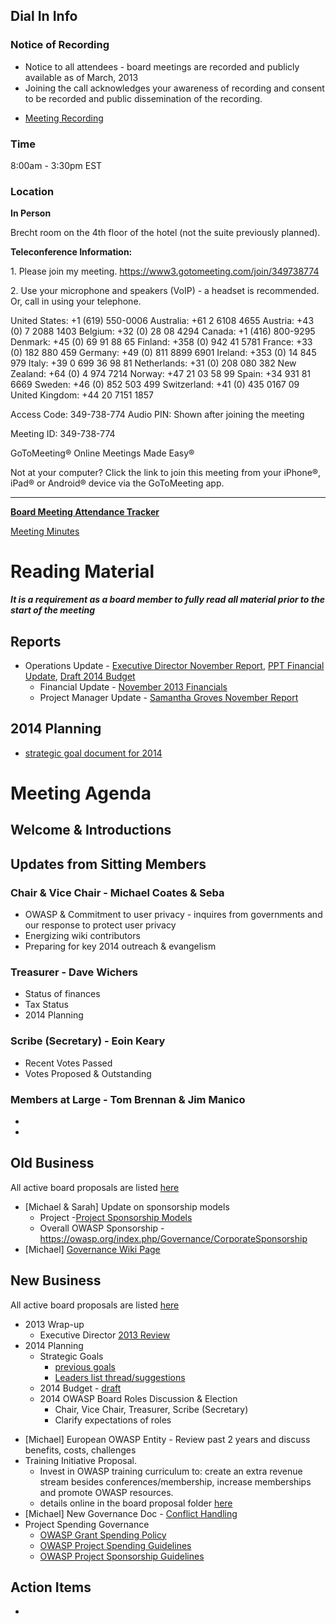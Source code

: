 ## Dial In Info

### Notice of Recording

  - Notice to all attendees - board meetings are recorded and publicly
    available as of March, 2013
  - Joining the call acknowledges your awareness of recording and
    consent to be recorded and public dissemination of the recording.

<!-- end list -->

  - [Meeting
    Recording](http://74f6907b3bd0907a354a-9a5cad5a20e11694f60874cbf25347e2.r86.cf2.rackcdn.com/2013-11-22_Board_Meeting.wmv)

### Time

8:00am - 3:30pm EST

### Location

**In Person**

Brecht room on the 4th floor of the hotel (not the suite previously
planned).

**Teleconference Information:**

1\. Please join my meeting.
<https://www3.gotomeeting.com/join/349738774>

2\. Use your microphone and speakers (VoIP) - a headset is recommended.
Or, call in using your telephone.

United States: +1 (619) 550-0006 Australia: +61 2 6108 4655 Austria: +43
(0) 7 2088 1403 Belgium: +32 (0) 28 08 4294 Canada: +1 (416) 800-9295
Denmark: +45 (0) 69 91 88 65 Finland: +358 (0) 942 41 5781 France: +33
(0) 182 880 459 Germany: +49 (0) 811 8899 6901 Ireland: +353 (0) 14 845
979 Italy: +39 0 699 36 98 81 Netherlands: +31 (0) 208 080 382 New
Zealand: +64 (0) 4 974 7214 Norway: +47 21 03 58 99 Spain: +34 931 81
6669 Sweden: +46 (0) 852 503 499 Switzerland: +41 (0) 435 0167 09 United
Kingdom: +44 20 7151 1857

Access Code: 349-738-774 Audio PIN: Shown after joining the meeting

Meeting ID: 349-738-774

GoToMeeting® Online Meetings Made Easy®

Not at your computer? Click the link to join this meeting from your
iPhone®, iPad® or Android® device via the GoToMeeting app.

-----

**[Board Meeting Attendance
Tracker](https://docs.google.com/a/owasp.org/spreadsheet/ccc?key=0ApZ9zE0hx0LNdG5uRzNYZE8ycDFabnBWNkU4SFpwREE)**

[Meeting
Minutes](https://docs.google.com/document/d/1QSB-2XwKxJAepKFYQ57NUg0s86bPc5W_IhlBbaPkAKE/edit?usp=sharing)

# Reading Material

***It is a requirement as a board member to fully read all material
prior to the start of the meeting***

## Reports

  - Operations Update - [Executive Director November
    Report](https://docs.google.com/a/owasp.org/document/d/16c8_YHg3ic_wRt10JA9BHlEbTtCRwB2-PPhkL2gjoXA/edit),
    [PPT Financial
    Update](https://docs.google.com/presentation/d/1nSBcPyQUpDBzaVl3X5TNgNV2xaDs8cXsIWZdWM3HPzs/edit?usp=sharing),
    [Draft 2014
    Budget](https://docs.google.com/spreadsheet/ccc?key=0ApZ9zE0hx0LNdGdJZ1BIaEZkc2V1QV81NmJ4dnI0R1E&usp=sharing)
      - Financial Update - [November 2013
        Financials](https://docs.google.com/a/owasp.org/spreadsheet/ccc?key=0ApZ9zE0hx0LNdEFBbUVSbElJTEFPbVZ1Q1lZTDFabnc&usp=drive_web#gid=0)
      - Project Manager Update - [Samantha Groves November
        Report](https://www.owasp.org/index.php/OWASP_Project_Manager_Activity_Reports/November_06_2013)

## 2014 Planning

  - [strategic goal document
    for 2014](https://docs.google.com/document/d/19BJMDMTVWlwqMcvUfDy1Mcjtd_bKGbhu-D-VBE-7kFU/edit?usp=sharing)

# Meeting Agenda

## Welcome & Introductions

## Updates from Sitting Members

### Chair & Vice Chair - Michael Coates & Seba

  - OWASP & Commitment to user privacy - inquires from governments and
    our response to protect user privacy
  - Energizing wiki contributors
  - Preparing for key 2014 outreach & evangelism

### Treasurer - Dave Wichers

  - Status of finances
  - Tax Status
  - 2014 Planning

### Scribe (Secretary) - Eoin Keary

  - Recent Votes Passed
  - Votes Proposed & Outstanding

### Members at Large - Tom Brennan & Jim Manico

  -
  -
## Old Business

All active board proposals are listed
[here](https://drive.google.com/folderview?id=0BxSfMVkfLvslVXdvUFV3NkxucWc&usp=sharing)

  - \[Michael & Sarah\] Update on sponsorship models
      - Project -[Project Sponsorship
        Models](https://www.owasp.org/index.php/Governance/ProjectSponsorship)
      - Overall OWASP Sponsorship -
        <https://owasp.org/index.php/Governance/CorporateSponsorship>
  - \[Michael\] [Governance Wiki
    Page](https://www.owasp.org/index.php/Governance)

## New Business

All active board proposals are listed
[here](https://drive.google.com/folderview?id=0BxSfMVkfLvslVXdvUFV3NkxucWc&usp=sharing)

  - 2013 Wrap-up
      - Executive Director [2013
        Review](https://docs.google.com/a/owasp.org/presentation/d/1nSBcPyQUpDBzaVl3X5TNgNV2xaDs8cXsIWZdWM3HPzs/edit?usp=drive_web)
  - 2014 Planning
      - Strategic Goals
          - [previous
            goals](https://docs.google.com/document/d/19BJMDMTVWlwqMcvUfDy1Mcjtd_bKGbhu-D-VBE-7kFU/edit)
          - [Leaders list
            thread/suggestions](http://lists.owasp.org/pipermail/owasp-leaders/2013-November/thread.html#10341)
      - 2014 Budget -
        [draft](https://docs.google.com/a/owasp.org/spreadsheet/ccc?key=0ApZ9zE0hx0LNdGdJZ1BIaEZkc2V1QV81NmJ4dnI0R1E&usp=drive_web)
      - 2014 OWASP Board Roles Discussion & Election
          - Chair, Vice Chair, Treasurer, Scribe (Secretary)
          - Clarify expectations of roles

<!-- end list -->

  - \[Michael\] European OWASP Entity - Review past 2 years and discuss
    benefits, costs, challenges
  - Training Initiative Proposal.
      - Invest in OWASP training curriculum to: create an extra revenue
        stream besides conferences/membership, increase memberships and
        promote OWASP resources.
      - details online in the board proposal folder
        [here](https://docs.google.com/document/d/1Da2lKXBMUovJOHexwdiQ6OMQbmaUS1MqlJXie8sjvyE/edit?usp=sharing)
  - \[Michael\] New Governance Doc - [Conflict
    Handling](https://www.owasp.org/index.php/Governance/ConflictHandling)
  - Project Spending Governance
      - [OWASP Grant Spending
        Policy](https://docs.google.com/document/d/1yX68nS20qj7QNTcDkKCD3hSfFEbJaBKjoWjc2wF_aLA/edit?usp=sharing)
      - [OWASP Project Spending
        Guidelines](https://docs.google.com/a/owasp.org/document/d/15XuKIezpBpNH4BQYwSJ8i9125ga8IBE0IpvkO14RukI/edit?usp=sharing)
      - [OWASP Project Sponsorship
        Guidelines](https://docs.google.com/a/owasp.org/document/d/1ADEy8NhgIqi5vyV0JSvOfeIqfIRQSzlOCLCmhEuPAWA/edit?usp=sharing)

## Action Items

  -